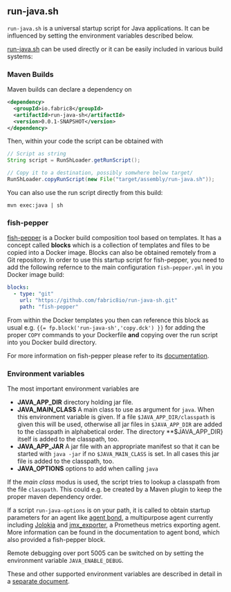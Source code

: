 ## run-java.sh

`run-java.sh` is a universal startup script for Java
applications. It can be influenced by setting the environment
variables described below.

[run-java.sh](fish-pepper/run-java-sh/fp-files/run-java.sh) can be used
directly or it can be easily included in various build systems:

### Maven Builds

Maven builds can declare a dependency on

```xml
<dependency>
  <groupId>io.fabric8</groupId>
  <artifactId>run-java-sh</artifactId>
  <version>0.0.1-SNAPSHOT</version>
</dependency>
```

Then, within your code the script can be obtained with

```java
// Script as string
String script = RunShLoader.getRunScript();

// Copy it to a destination, possibly somwhere below target/
RunShLoader.copyRunScript(new File("target/assembly/run-java.sh"));
```

You can also use the run script directly from this build:
```
mvn exec:java | sh 
```

### fish-pepper

[fish-pepper](https://github.com/rhuss/fish-pepper) is a Docker build
composition tool based on templates. It has a concept called
**blocks** which is a collection of templates and files to be copied
into a Docker image. Blocks can also be obtained remotely from a Git
repository. In order to use this startup script for fish-pepper, you
need to add the following refernce to the main configuration
`fish-pepper.yml` in you Docker image build:

```yml
blocks:
  - type: "git"
    url: "https://github.com/fabric8io/run-java-sh.git"
    path: "fish-pepper"
```

From within the Docker templates you then can reference this block as
usual e.g. `{{= fp.block('run-java-sh','copy.dck') }}` for adding the
proper `COPY` commands to your Dockerfile **and** copying over the run
script into you Docker build directory.

For more information on fish-pepper please refer to its
[documentation](https://github.com/rhuss/fish-pepper/README.md).

### Environment variables

The most important environment variables are

* **JAVA_APP_DIR** directory holding jar file.
* **JAVA_MAIN_CLASS** A main class to use as argument for `java`. When
  this environment variable is given. If a file `$JAVA_APP_DIR/classpath` is 
  given this will be used, otherwise all jar files in `$JAVA_APP_DIR`
  are added to the classpath in alphabetical order. The directory **$JAVA_APP_DIR} 
  itself is added to the classpath, too. 
* **JAVA_APP_JAR** A jar file with an appropriate manifest so that it
  can be started with `java -jar` if no `$JAVA_MAIN_CLASS` is set. In all
  cases this jar file is added to the classpath, too.
* **JAVA_OPTIONS** options to add when calling `java`

If the *main class* modus is used, the script tries to lookup a
classpath from the file `classpath`. This could e.g. be created by a
Maven plugin to keep the proper maven dependency order.


If a script `run-java-options` is on your path, it is called to obtain
startup parameters for an agent like
[agent bond](https://github.com/fabric8io/agent-bond), a multipurpose
agent currently including [Jolokia](http://www.jolokia.org) and
[jmx_exporter](https://github.com/prometheus/jmx_exporter), a
Prometheus metrics exporting agent. More information can be found in
the documentation to agent bond, which also provided a fish-pepper
block.

Remote debugging over port 5005 can be switched on by setting the
environment variable `JAVA_ENABLE_DEBUG`. 

These and other supported environment variables are described in
detail in a [separate document](blocks/run-java-sh/readme.md). 
